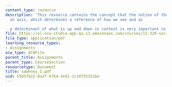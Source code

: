 ```yaml
---
content_type: resource
description: 'This resource contains the concept that the notion of the Horizon as
  an axis, which determines a reference of how we see and as

  a determinant of what is up and down in context is very important to establish.'
file: https://ol-ocw-studio-app-qa.s3.amazonaws.com/courses/11-329-social-theory-and-the-city-fall-2005/55657b220a2f67643ed11c18f55151be_sawhney_2.pdf
file_type: application/pdf
learning_resource_types:
- Assignments
ocw_type: OCWFile
parent_title: Assignments
parent_type: CourseSection
resourcetype: Document
title: sawhney_2.pdf
uid: 55657b22-0a2f-6764-3ed1-1c18f55151be
---
```

